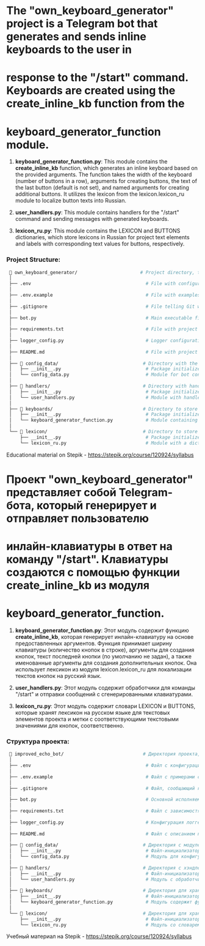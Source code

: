 # The "own_keyboard_generator" project is a Telegram bot that generates and sends inline keyboards to the user in 
# response to the "/start" command. Keyboards are created using the **create_inline_kb** function from the 
# keyboard_generator_function module.

1. **keyboard_generator_function.py**: This module contains the **create_inline_kb** function, which generates an inline 
   keyboard based on the provided arguments. The function takes the width of the keyboard (number of buttons in a row), 
   arguments for creating buttons, the text of the last button (default is not set), and named arguments for creating 
   additional buttons. It utilizes the lexicon from the lexicon.lexicon_ru module to localize button texts into Russian.

2. **user_handlers.py**: This module contains handlers for the "/start" command and sending messages with generated 
   keyboards.

3. **lexicon_ru.py**: This module contains the LEXICON and BUTTONS dictionaries, which store lexicons in Russian for 
   project text elements and labels with corresponding text values for buttons, respectively.


### Project Structure:
```bash
 📁 own_keyboard_generator/                       # Project directory, the main bot file.
 │
 ├── .env                                          # File with configuration and secrets.
 │
 ├── .env.example                                  # File with examples of secrets for GitHub.
 │
 ├── .gitignore                                    # File telling Git which files and directories not to track.
 │
 ├── bot.py                                        # Main executable file - entry point into the bot.
 │
 ├── requirements.txt                              # File with project dependencies.
 │
 ├── logger_config.py                              # Logger configuration.
 │
 ├── README.md                                     # File with project description.
 │
 ├── 📁 config_data/                               # Directory with the bot configuration module.
 │   ├── __init__.py                               # Package initializer file. 
 │   └── config_data.py                            # Module for bot configuration.
 │ 
 ├── 📁 handlers/                                  # Directory with handlers.
 │   ├── __init__.py                               # Package initializer file.
 │   └── user_handlers.py                          # Module with handlers for user updates.
 │
 ├── 📁 keyboards/                                 # Directory to store keyboards sent to users.
 │   ├── __init__.py                               # Package initializer file.                      
 │   └── keyboard_generator_function.py            # Module containing a function to generate inline keyboards.
 │ 
 └── 📁 lexicon/                                   # Directory to store bot dictionaries.
     ├── __init__.py                               # Package initializer file.            
     └── lexicon_ru.py                             # Module with a dictionary of command mappings and displayed texts.
```
Educational material on Stepik - https://stepik.org/course/120924/syllabus





# Проект "own_keyboard_generator" представляет собой Telegram-бота, который генерирует и отправляет пользователю 
# инлайн-клавиатуры в ответ на команду "/start". Клавиатуры создаются с помощью функции **create_inline_kb** из модуля 
# keyboard_generator_function.

1. **keyboard_generator_function.py**: Этот модуль содержит функцию **create_inline_kb**, которая генерирует 
   инлайн-клавиатуру на основе предоставленных аргументов. Функция принимает ширину клавиатуры (количество кнопок в 
   строке), аргументы для создания кнопок, текст последней кнопки (по умолчанию не задан), а также именованные аргументы
   для создания дополнительных кнопок. Она использует лексикон из модуля lexicon.lexicon_ru для локализации текстов 
   кнопок на русский язык.

2. **user_handlers.py**: Этот модуль содержит обработчики для команды "/start" и отправки сообщений с сгенерированными 
   клавиатурами.

3. **lexicon_ru.py**: Этот модуль содержит словари LEXICON и BUTTONS, которые хранят лексикон на русском языке для 
   текстовых элементов проекта и метки с соответствующими текстовыми значениями для кнопок, соответственно.


### Структура проекта:
```bash
 📁 improved_echo_bot/                             # Директория проекта, основной файл бота.
 │
 ├── .env                                          # Файл с конфигурацией и секретами.
 │
 ├── .env.example                                  # Файл с примерами секретов для GitHub
 │
 ├── .gitignore                                    # Файл, сообщающий гиту какие файлы и директории не отслеживать
 │
 ├── bot.py                                        # Основной исполняемый файл - точка входа в бот
 │
 ├── requirements.txt                              # Файл с зависимостями проекта.
 │
 ├── logger_config.py                              # Конфигурация логгера.
 │
 ├── README.md                                     # Файл с описанием проекта.
 │
 ├── 📁 config_data/                               # Директория с модулем конфигурации бота.
 │   ├── __init__.py                               # Файл-инициализатор пакета. 
 │   └── config_data.py                            # Модуль для конфигурации бота.
 │ 
 ├── 📁 handlers/                                  # Директория с хэндлерами.
 │   ├── __init__.py                               # Файл-инициализатор пакета.
 │   └── user_handlers.py                          # Модуль с обработчиками апдейтов от пользователя.
 │                                              
 ├── 📁 keyboards/                                 # Директория для хранения клавиатур отправляемые пользователю.
 │   ├── __init__.py                               # Файл-инициализатор пакета.                      
 │   └── keyboard_generator_function.py            # Модуль содержит функцию для генерации инлайн-клавиатуры
 │ 
 └── 📁 lexicon/                                   # Директория для хранения словарей бота.
     ├── __init__.py                               # Файл-инициализатор пакета.            
     └── lexicon_ru.py                             # Модуль со словарем соответствий команд и отображаемых текстов.
 ```
Учебный материал на Stepik - https://stepik.org/course/120924/syllabus